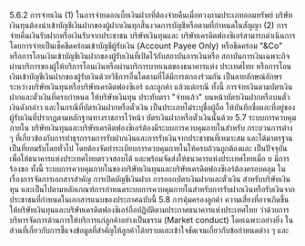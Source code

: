 5.6.2 การจ่ายเงิน
(1) ในการจ่ายดอกเบี้ยเงินฝากที่ต้องจ่ายคืนเมื่อทวงถามประเภทออมทรัพย์
บริษัทเงินทุนต้องนำเข้าบัญชีเงินฝากของผู้ฝากเงินทุกสิ้นงวดการบัญชีหรือตามที่กำหนดในสัญญา
(2) การจ่ายคืนเงินรับฝากหรือเงินรับจากประชาชน บริษัทเงินทุนและ
บริษัทเครดิตฟองซิเอร์สามารถดำเนินการโดยการจ่ายเป็นเช็คขีดคร่อมเข้าบัญชีผู้รับเงิน (Account Payee
Only) หรือขีดคร่อม "&Co" หรือการโอนเงินเข้าบัญชีเงินฝากของผู้รับเงินที่เปิดไว้กับสถาบันการเงินหรือ
สถาบันการเงินเฉพาะกิจ ผ่านบริการของผู้ให้บริการโอนเงินหรือผ่านบริการบาทเนตของธนาคารแห่ง
ประเทศไทย หรือการโอนเงินเข้าบัญชีเงินฝากของผู้รับเงินด้วยวิธีการอื่นใดตามที่ได้มีการตกลงร่วมกัน
เป็นลายลักษณ์อักษรระหว่างบริษัทเงินทุนหรือบริษัทเครดิตฟองซิเอร์ และลูกค้า แล้วแต่กรณี
ทั้งนี้ การจ่ายเงินตามบัตรเงินฝากและตั๋วเงินที่ครบกำหนด ให้บริษัทเงินทุน
ประทับตรา "จ่ายแล้ว" บนหน้าบัตรเงินฝากหรือบนตั๋วเงินดังกล่าว และในกรณีที่บัตรเงินฝากหรือตั๋วเงิน
เป็นประเภทไม่ระบุชื่อผู้ถือ ให้บันทึกชื่อและที่อยู่ของผู้รับเงินที่ปรากฏตามหลักฐานทางราชการไว้หน้า
บัตรเงินฝากหรือตั๋วเงินนั้นด้วย
5.7 ระบบการควบคุมภายใน
บริษัทเงินทุนและบริษัทเครดิตฟองซิเอร์ต้องมีระบบการควบคุมภายในสำหรับ
กระบวนการต่าง ๆ ที่เกี่ยวข้องกับการทำธุรกรรมการรับฝากเงินและการรับเงินจากประชาชนที่เหมาะสม
และได้มาตรฐานเป็นที่ยอมรับโดยทั่วไป โดยต้องจัดทำระเบียบการควบคุมภายในให้ครบถ้วนถูกต้องและ
เป็นปัจจุบันเพื่อให้ธนาคารแห่งประเทศไทยตรวจสอบได้ และพร้อมจัดส่งให้ธนาคารแห่งประเทศไทยเมื่อ
บ
มีการร้องขอ ทั้งนี้ ระบบการควบคุมภายในของบริษัทเงินทุนและบริษัทเครดิตฟองซิเอร์ต้องครอบคลุม
ในเรื่องการจัดการเอกสารสำคัญ การเปิดบัญชีเงินฝาก การออกบัตรเงินฝากและตั๋วเงิน สำหรับบริษัทเงินทุน
และเป็นไปตามหลักเกณฑ์การกําหนดระบบการควบคุมภายในสําหรับการรับฝากเงินหรือรับเงินจาก
ประชาชนที่กำหนดในเอกสารแนบของประกาศฉบับนี้
5.8 การคุ้มครองลูกค้า
ความเสี่ยงที่อาจเกิดขึ้น
ให้บริษัทเงินทุนและบริษัทเครดิตฟองซิเอร์ถือปฏิบัติตามประกาศธนาคารแห่งประเทศไทย
ว่าด้วยการบริหารจัดการด้านการให้บริการแก่ลูกค้าอย่างเป็นธรรม (Market conduct) โดยเฉพาะอย่างยิ่ง
ในส่วนที่เกี่ยวกับการชี้แจงข้อมูลที่สำคัญให้ลูกค้าได้ทราบและเข้าใจชัดเจนเกี่ยวกับข้อกำหนดต่าง ๆ และ
